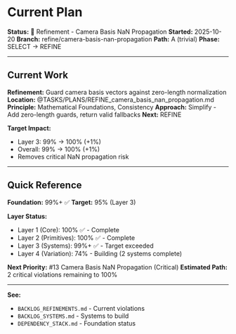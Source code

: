 # Current Plan

**Status:** 🔧 Refinement - Camera Basis NaN Propagation
**Started:** 2025-10-20
**Branch:** refine/camera-basis-nan-propagation
**Path:** A (trivial)
**Phase:** SELECT → REFINE

---

## Current Work

**Refinement:** Guard camera basis vectors against zero-length normalization
**Location:** @TASKS/PLANS/REFINE_camera_basis_nan_propagation.md
**Principle:** Mathematical Foundations, Consistency
**Approach:** Simplify - Add zero-length guards, return valid fallbacks
**Next:** REFINE

**Target Impact:**
- Layer 3: 99% → 100% (+1%)
- Overall: 99% → 100% (+1%)
- Removes critical NaN propagation risk

---

## Quick Reference

**Foundation:** 99%+ ✅
**Target:** 95% (Layer 3)

**Layer Status:**
- Layer 1 (Core): 100% ✅ - Complete
- Layer 2 (Primitives): 100% ✅ - Complete
- Layer 3 (Systems): 99%+ ✅ - Target exceeded
- Layer 4 (Variation): 74% - Building (2 systems complete)

**Next Priority:** #13 Camera Basis NaN Propagation (Critical)
**Estimated Path:** 2 critical violations remaining to 100%

---

**See:**
- `BACKLOG_REFINEMENTS.md` - Current violations
- `BACKLOG_SYSTEMS.md` - Systems to build
- `DEPENDENCY_STACK.md` - Foundation status
